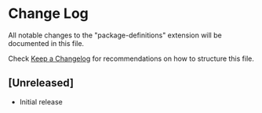 # Change Log
All notable changes to the "package-definitions" extension will be documented in this file.

Check [Keep a Changelog](http://keepachangelog.com/) for recommendations on how to structure this file.

## [Unreleased]
- Initial release